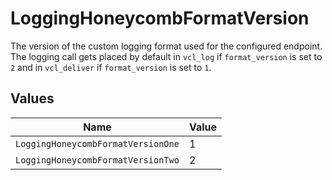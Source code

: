 # LoggingHoneycombFormatVersion

The version of the custom logging format used for the configured endpoint. The logging call gets placed by default in `vcl_log` if `format_version` is set to `2` and in `vcl_deliver` if `format_version` is set to `1`.



## Values

| Name                               | Value                              |
| ---------------------------------- | ---------------------------------- |
| `LoggingHoneycombFormatVersionOne` | 1                                  |
| `LoggingHoneycombFormatVersionTwo` | 2                                  |